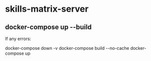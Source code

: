 # skills-matrix-server

## docker-compose up --build

If any errors:

docker-compose down -v
docker-compose build --no-cache
docker-compose up
